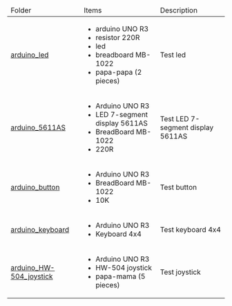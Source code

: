 <table>
    <thead>
        <tr>
            <td>Folder</td>
            <td>Items</td>
            <td>Description</td>
        </tr>
    </thead>
    <tbody>
        <tr>
            <td><a href="arduino_led">arduino_led</a></td>
            <td>
                <ul>
                    <li>arduino UNO R3</li>
                    <li>resistor 220R</li>
                    <li>led</li>
                    <li>breadboard MB-1022</li>
                    <li>papa-papa (2 pieces)</li>
                </ul>
            </td>
            <td>Test led</td>
        </tr>
        <tr>
            <td><a href="arduino_5611AS">arduino_5611AS</a></td>
            <td>
                <ul>
                    <li>Arduino UNO R3</li>
                    <li>LED 7-segment display 5611AS</li>
                    <li>BreadBoard MB-1022</li>
                    <li>220R</li>
                </ul>
            </td>
            <td>Test LED 7-segment display 5611AS</td>
        </tr>
        <tr>
            <td><a href="arduino_button">arduino_button</a></td>
            <td>
                <ul>
                    <li>Arduino UNO R3</li>
                    <li>BreadBoard MB-1022</li>
                    <li>10K</li>
                </ul>
            </td>
            <td>Test button</td>
        </tr>
        <tr>
            <td><a href="arduino_keyboard">arduino_keyboard</a></td>
            <td>
                <ul>
                    <li>Arduino UNO R3</li>
                    <li>Keyboard 4x4</li>
                </ul>
            </td>
            <td>Test keyboard 4x4</td>
        </tr>
        <tr>
            <td><a href="arduino_HW-504_joystick">arduino_HW-504_joystick</a></td>
            <td>
                <ul>
                    <li>Arduino UNO R3</li>
                    <li>HW-504 joystick</li>
                    <li>papa-mama (5 pieces)</li>
                </ul>
            </td>
            <td>Test joystick</td>
        </tr>
    </tbody>
</table>
